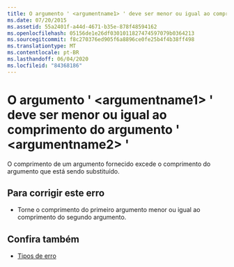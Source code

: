 ```yaml
---
title: O argumento ' <argumentname1> ' deve ser menor ou igual ao comprimento do argumento ' <argumentname2> '
ms.date: 07/20/2015
ms.assetid: 55a2401f-a44d-4671-b35e-878f48594162
ms.openlocfilehash: 05156de1e26df0301011827474597079b0364213
ms.sourcegitcommit: f8c270376ed905f6a8896ce0fe25b4f4b38ff498
ms.translationtype: MT
ms.contentlocale: pt-BR
ms.lasthandoff: 06/04/2020
ms.locfileid: "84368186"
---
```

# <a name="argument-argumentname1-must-be-less-than-or-equal-the-length-of-argument-argumentname2"></a>O argumento ' \<argumentname1> ' deve ser menor ou igual ao comprimento do argumento ' \<argumentname2> '
O comprimento de um argumento fornecido excede o comprimento do argumento que está sendo substituído.  
  
## <a name="to-correct-this-error"></a>Para corrigir este erro  
  
- Torne o comprimento do primeiro argumento menor ou igual ao comprimento do segundo argumento.  
  
## <a name="see-also"></a>Confira também

- [Tipos de erro](../programming-guide/language-features/error-types.md)
